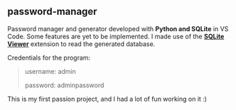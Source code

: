 ## password-manager
Password manager and generator developed with **Python and SQLite** in VS Code. Some features are yet to be implemented. I made use of the <ins>**SQLite Viewer**</ins> extension to read the generated database. 

Credentials for the program:

>username: admin
>
>password: adminpassword

This is my first passion project, and I had a lot of fun working on it :)
